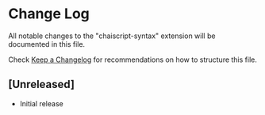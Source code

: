 # Change Log
All notable changes to the "chaiscript-syntax" extension will be documented in this file.

Check [Keep a Changelog](http://keepachangelog.com/) for recommendations on how to structure this file.

## [Unreleased]
- Initial release